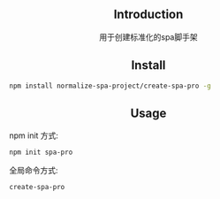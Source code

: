 <h2 align="center">Introduction</h2>
<div align="center">用于创建标准化的spa脚手架</div>
<h2 align="center">Install</h2>

```bash
npm install normalize-spa-project/create-spa-pro -g
```

<h2 align="center">Usage</h2>

npm init 方式:
```bash
npm init spa-pro
```

全局命令方式:
```bash
create-spa-pro
```
